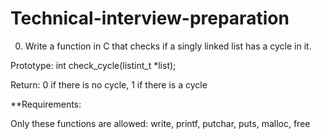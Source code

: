 # Technical-interview-preparation
0. Write a function in C that checks if a singly linked list has a cycle in it.

  Prototype: int check_cycle(listint_t *list);
  
  Return: 0 if there is no cycle, 1 if there is a cycle
  
  **Requirements:
  
  Only these functions are allowed: write, printf, putchar, puts, malloc, free
